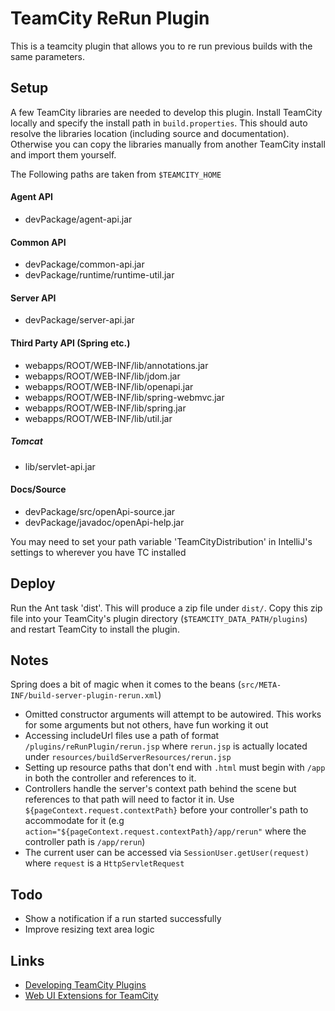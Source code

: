 TeamCity ReRun Plugin
=====================

This is a teamcity plugin that allows you to re run previous builds with the same parameters.

Setup
-----
A few TeamCity libraries are needed to develop this plugin. Install TeamCity locally and specify the install path in
`build.properties`. This should auto resolve the libraries location (including source and documentation).
Otherwise you can copy the libraries manually from another TeamCity install and import them yourself.

The Following paths are taken from `$TEAMCITY_HOME`

#### Agent API ####
* devPackage/agent-api.jar

#### Common API ####
* devPackage/common-api.jar
* devPackage/runtime/runtime-util.jar

#### Server API ####
* devPackage/server-api.jar

#### Third Party API (Spring etc.) ####
* webapps/ROOT/WEB-INF/lib/annotations.jar
* webapps/ROOT/WEB-INF/lib/jdom.jar
* webapps/ROOT/WEB-INF/lib/openapi.jar
* webapps/ROOT/WEB-INF/lib/spring-webmvc.jar
* webapps/ROOT/WEB-INF/lib/spring.jar
* webapps/ROOT/WEB-INF/lib/util.jar

##### Tomcat #####
* lib/servlet-api.jar

#### Docs/Source ####
* devPackage/src/openApi-source.jar
* devPackage/javadoc/openApi-help.jar


You may need to set your path variable 'TeamCityDistribution' in IntelliJ's settings to wherever you have TC installed

Deploy
------
Run the Ant task 'dist'. This will produce a zip file under `dist/`. Copy this zip file into your TeamCity's plugin directory
(`$TEAMCITY_DATA_PATH/plugins`) and restart TeamCity to install the plugin.


Notes
-----
Spring does a bit of magic when it comes to the beans (`src/META-INF/build-server-plugin-rerun.xml`)

* Omitted constructor arguments will attempt to be autowired. This works for some arguments but not others, have fun working it out
* Accessing includeUrl files use a path of format `/plugins/reRunPlugin/rerun.jsp` where `rerun.jsp` is actually located under
`resources/buildServerResources/rerun.jsp`
* Setting up resource paths that don't end with `.html` must begin with `/app` in both the controller and references to it.
* Controllers handle the server's context path behind the scene but references to that path will need to factor it in.
Use `${pageContext.request.contextPath}` before your controller's path to accommodate for it
(e.g `action="${pageContext.request.contextPath}/app/rerun"` where the controller path is `/app/rerun`)
* The current user can be accessed via `SessionUser.getUser(request)` where `request` is a `HttpServletRequest`

Todo
----

* Show a notification if a run started successfully
* Improve resizing text area logic


Links
-----
* [Developing TeamCity Plugins](https://confluence.jetbrains.com/display/TCD8/Developing+TeamCity+Plugins)
* [Web UI Extensions for TeamCity](https://confluence.jetbrains.com/display/TCD8/Web+UI+Extensions)